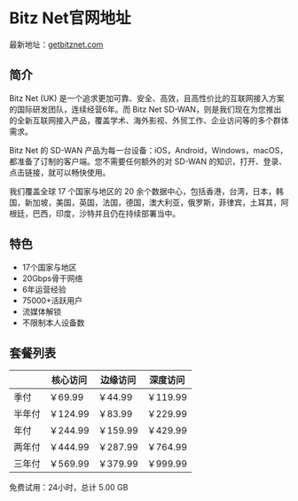 # Bitz Net官网地址

最新地址：[getbitznet.com](https://dash.getbitzapp.com/#/register?code=45NYAgPC)

## 简介

Bitz Net (UK) 是一个追求更加可靠、安全、高效，且高性价比的互联网接入方案的国际研发团队，连续经营6年。而 Bitz Net SD-WAN，则是我们现在为您推出的全新互联网接入产品，覆盖学术、海外影视、外贸工作、企业访问等的多个群体需求。

Bitz Net 的 SD-WAN 产品为每一台设备：iOS，Android，Windows，macOS，都准备了订制的客户端。您不需要任何额外的对 SD-WAN 的知识，打开、登录、点击链接，就可以畅快使用。

我们覆盖全球 17 个国家与地区的 20 余个数据中心，包括香港，台湾，日本，韩国，新加坡，美国，英国，法国，德国，澳大利亚，俄罗斯，菲律宾，土耳其，阿根廷，巴西，印度，沙特并且仍在持续部署当中。

## 特色

* 17个国家与地区
* 20Gbps骨干网络
* 6年运营经验
* 75000+活跃用户
* 流媒体解锁
* 不限制本人设备数

## 套餐列表

||核心访问|边缘访问|深度访问|
|----|----|----|----|
|季付|￥69.99|￥44.99|￥119.99|
|半年付|￥124.99|￥83.99|￥229.99|
|年付|￥244.99|￥159.99|￥429.99|
|两年付|￥444.99|￥287.99|￥764.99|
|三年付|￥569.99|￥379.99|￥999.99|

免费试用：24小时，总计 5.00 GB
